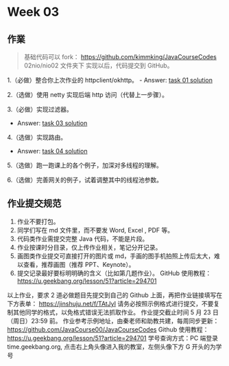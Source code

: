 # Week 03
## 作業
> 基础代码可以 fork：  https://github.com/kimmking/JavaCourseCodes
> 02nio/nio02 文件夹下
> 实现以后，代码提交到 GitHub。

1.（必做）整合你上次作业的 httpclient/okhttp。
    - Answer: [task 01 solution](https://github.com/ajdfajdfl2003/JAVA-003/tree/main/Week_03/task01)

2.（选做）使用 netty 实现后端 http 访问（代替上一步骤）。

3.（必做）实现过滤器。
- Answer: [task 03 solution](https://github.com/ajdfajdfl2003/JAVA-003/tree/main/Week_03/task03)

4.（选做）实现路由。
- Answer: [task 04 solution](https://github.com/ajdfajdfl2003/JAVA-003/tree/main/Week_03/task04)

5.（选做）跑一跑课上的各个例子，加深对多线程的理解。

6.（选做）完善网关的例子，试着调整其中的线程池参数。

## 作业提交规范
1. 作业不要打包。
2. 同学们写在 md 文件里，而不要发 Word, Excel , PDF 等。
3. 代码类作业需提交完整 Java 代码，不能是片段。
4. 作业按课时分目录，仅上传作业相关，笔记分开记录。
5. 画图类作业提交可直接打开的图片或 md，手画的图手机拍照上传后太大，难以查看，推荐画图（推荐 PPT、Keynote）。
6. 提交记录最好要标明明确的含义（比如第几题作业）。 GitHub 使用教程： https://u.geekbang.org/lesson/51?article=294701

以上作业，要求 2 道必做题目先提交到自己的 Github 上面，再把作业链接填写在下方表单： https://jinshuju.net/f/TAtJyI
请务必按照示例格式进行提交，不要复制其他同学的格式，以免格式错误无法抓取作业。
作业提交截止时间 5 月 23 日（周日）23:59 前。
作业参考示例地址，由秦老师和助教共建，每周同步更新：  https://github.com/JavaCourse00/JavaCourseCodes
Github 使用教程：  https://u.geekbang.org/lesson/51?article=294701
学号查询方式：PC 端登录 time.geekbang.org, 点击右上角头像进入我的教室，左侧头像下方 G 开头的为学号